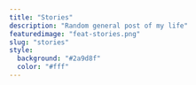 ```yaml
---
title: "Stories"
description: "Random general post of my life"
featuredimage: "feat-stories.png"
slug: "stories"
style:
  background: "#2a9d8f"
  color: "#fff"
---
```

